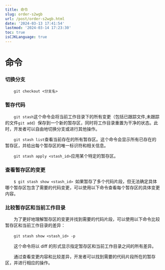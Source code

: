 ```yaml
---
title: 命令
slug: order-s2wgb
url: /post/order-s2wgb.html
date: '2024-03-13 17:41:54'
lastmod: '2024-03-14 17:23:30'
toc: true
isCJKLanguage: true
---
```


# 命令

### 切换分支

　　​`git checkout <分支名>`​

### 暂存代码

　　​`git stash`​这个命令会将当前工作目录下的所有变更（包括已跟踪文件,未跟踪的文件`git add`​）保存到一个新的暂存区，同时将工作目录重置为干净的状态。此时，开发者可以自由地切换分支或进行其他操作。

　　​`git stash list`​查看当前存在的所有暂存区。这个命令会显示所有已存在的暂存区，并给出每个暂存区的唯一标识符和相关信息。

　　​`git stash apply <stash_id>`​应用某个特定的暂存区。

### 查看暂存区的变更

　　​`$ git stash show <stash_id> `​如果暂存了多个代码片段，但无法确定具体哪个暂存区包含了需要的代码变更，可以使用以下命令查看每个暂存区的具体变更内容。

### 比较暂存区和当前工作目录

　　为了更好地理解暂存区的变更并找到需要的代码片段，可以使用以下命令比较暂存区和当前工作目录的差异：

　　​`git stash show <stash_id> -p`​

　　这个命令将以 diff 的形式显示指定暂存区和当前工作目录之间的所有差异。

　　通过查看变更内容和比较差异，开发者可以找到需要的代码片段所在的暂存区，并进行相应的操作。
